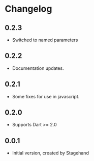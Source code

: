# Changelog
## 0.2.3
- Switched to named parameters

## 0.2.2
- Documentation updates.

## 0.2.1
- Some fixes for use in javascript.

## 0.2.0
- Supports Dart >= 2.0

## 0.0.1
- Initial version, created by Stagehand



